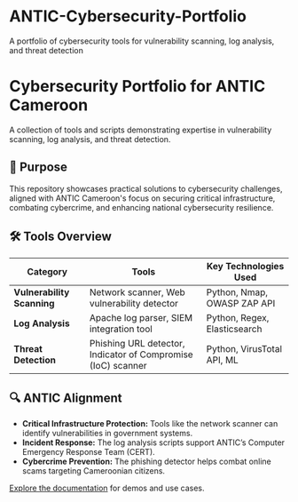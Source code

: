 # ANTIC-Cybersecurity-Portfolio
A portfolio of cybersecurity tools for vulnerability scanning, log analysis, and threat detection
# Cybersecurity Portfolio for ANTIC Cameroon  
A collection of tools and scripts demonstrating expertise in vulnerability scanning, log analysis, and threat detection.  

## 🎯 Purpose  
This repository showcases practical solutions to cybersecurity challenges, aligned with ANTIC Cameroon's focus on securing critical infrastructure, combating cybercrime, and enhancing national cybersecurity resilience.  

## 🛠️ Tools Overview  
| Category             | Tools                                                                 | Key Technologies Used       |  
|----------------------|-----------------------------------------------------------------------|------------------------------|  
| **Vulnerability Scanning** | Network scanner, Web vulnerability detector                   | Python, Nmap, OWASP ZAP API |  
| **Log Analysis**      | Apache log parser, SIEM integration tool                             | Python, Regex, Elasticsearch|  
| **Threat Detection**  | Phishing URL detector, Indicator of Compromise (IoC) scanner         | Python, VirusTotal API, ML  |  

## 🔍 ANTIC Alignment  
- **Critical Infrastructure Protection:** Tools like the network scanner can identify vulnerabilities in government systems.  
- **Incident Response:** The log analysis scripts support ANTIC’s Computer Emergency Response Team (CERT).  
- **Cybercrime Prevention:** The phishing detector helps combat online scams targeting Cameroonian citizens.  

[Explore the documentation](docs/project-showcase.md) for demos and use cases.  
